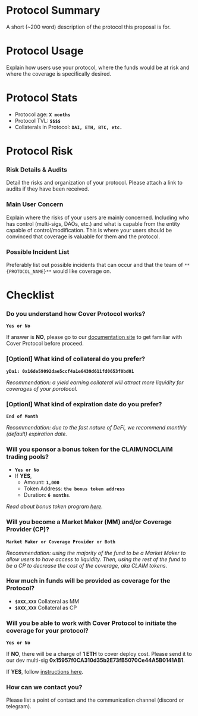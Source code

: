 # Protocol Summary
A short (~200 word) description of the protocol this proposal is for.

# Protocol Usage
Explain how users use your protocol, where the funds would be at risk and where the coverage is specifically desired.

# Protocol Stats
* Protocol age: **`X months`**
* Protocol TVL: **`$$$$`**
* Collaterals in Protocol: **`DAI, ETH, BTC, etc.`**

# Protocol Risk

### Risk Details & Audits
Detail the risks and organization of your protocol.
Please attach a link to audits if they have been received.

### Main User Concern
Explain where the risks of your users are mainly concerned. 
Including who has control (multi-sigs, DAOs, etc.) and what is capable from the entity capable of control/modification. 
This is where your users should be convinced that coverage is valuable for them and the protocol.

### Possible Incident List
Preferably list out possible incidents that can occur and that the team of `**{PROTOCOL_NAME}**` would like coverage on.

# Checklist
### Do you understand how Cover Protocol works?
**`Yes or No`**

If answer is **NO**, please go to our [documentation site](https://docs.coverprotocol.com) to get familiar with Cover Protocol before proceed. 

### [Optionl] What kind of collateral do you prefer?
**`yDai: 0x16de59092dae5ccf4a1e6439d611fd0653f0bd01`**

*Recommendation: a yield earning collateral will attract more liquidity for coverages of your porotocol.*

### [Optionl] What kind of expiration date do you prefer?
**`End of Month`**

*Recommendation: due to the fast nature of DeFi, we recommend monthly (default) expiration date.*

### Will you sponsor a bonus token for the CLAIM/NOCLAIM trading pools?
* **`Yes or No`**
* If **YES**,
  * Amount: **`1,000`**
  * Token Address: **`the bonus token address`**
  * Duration: **`6 months`**.

*Read about bonus token program [here](https://app.gitbook.com/@cover-protocol/s/docs/collaboration/bonus).*

### Will you become a Market Maker (MM) and/or Coverage Provider (CP)?
**`Market Maker or Coverage Provider or Both`**

*Recommendation: using the majority of the fund to be a Market Maker to allow users to have access to liquidity. Then, using the rest of the fund to be a CP to decrease the cost of the coverage, aka CLAIM tokens.*

### How much in funds will be provided as coverage for the Protocol? 
* **`$XXX,XXX`** Collateral as MM
* **`$XXX,XXX`** Collateral as CP

### Will you be able to work with Cover Protocol to initiate the coverage for your protocol?
**`Yes or No`**

If **NO**, there will be a charge of **1 ETH** to cover deploy cost. Please send it to our dev multi-sig **0x15957f0CA310d35b2E73fB5070Ce44A5B0141AB1**.

If **YES**, follow [instructions here](https://docs.coverprotocol.com/collaboration/new).

### How can we contact you?
Please list a point of contact and the communication channel (discord or telegram).
